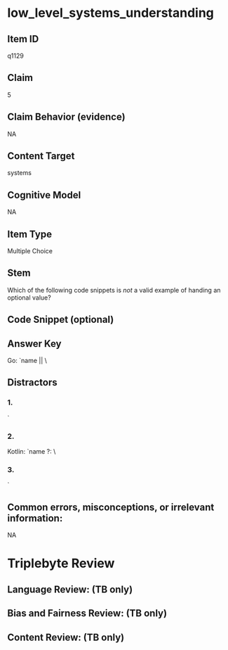 # low_level_systems_understanding

## Item ID
q1129

## Claim
5

## Claim Behavior (evidence)
NA

## Content Target
systems

## Cognitive Model
NA

## Item Type
Multiple Choice

## Stem
Which of the following code snippets is *not* a valid example of handing an optional value?

## Code Snippet (optional)


## Answer Key
Go: `name || \

## Distractors

### 1.
`

### 2.
Kotlin: `name ?: \

### 3.
`

## Common errors, misconceptions, or irrelevant information:
NA

# Triplebyte Review


## Language Review: (TB only)


## Bias and Fairness Review: (TB only)


## Content Review: (TB only)

